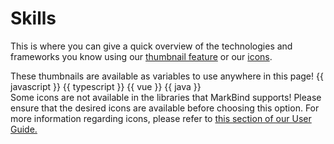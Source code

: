 # Skills

<p>This is where you can give a quick overview of the technologies and frameworks you know using our <a href="https://markbind.org/userGuide/components/imagesAndDiagrams.html#thumbnails" target="_blank">thumbnail feature</a> or our <a href="https://markbind.org/userGuide/formattingContents.html#icons" target="_blank">icons</a>.</p>

<panel header="Example using thumbnails" expanded>
  <box type="info">These thumbnails are available as variables to use anywhere in this page!</box>
  {{ javascript }}
  {{ typescript }}
  {{ vue }}
  {{ java }}
</panel>
<br/>
<panel header="Example using icons" expanded>
  <box type="warning">
    Some icons are not available in the libraries that MarkBind supports! Please ensure that 
    the desired icons are available before choosing this option. For more information regarding
    icons, please refer to <a href="https://markbind.org/userGuide/formattingContents.html#icons" target="_blank">this section of our User Guide.</a>
  </box>
  <i class="fa-brands fa-square-js fa-2xl"></i>
  <i class="fa-brands fa-vuejs fa-2xl"></i>
  <i class="fa-brands fa-java fa-2xl"></i>
</panel>
